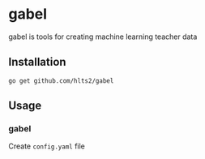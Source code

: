 # gabel
gabel is tools for creating machine learning teacher data

## Installation

```shell
go get github.com/hlts2/gabel
```

## Usage
### gabel

Create `config.yaml` file

```yaml

```
